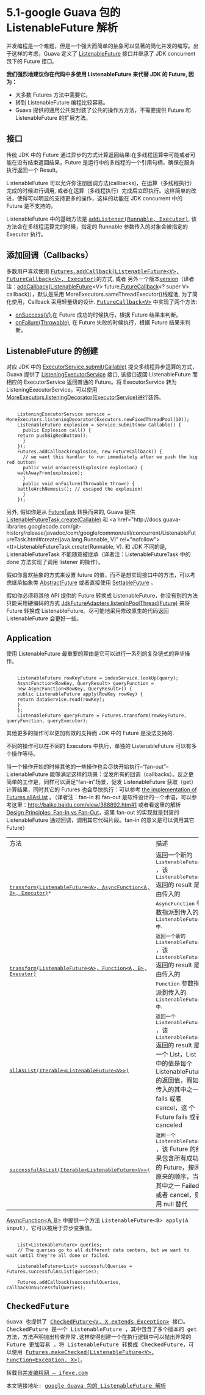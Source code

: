 # 5.1-google Guava 包的 ListenableFuture 解析

并发编程是一个难题，但是一个强大而简单的抽象可以显著的简化并发的编写。出于这样的考虑，Guava  定义了 [ListenableFuture](http://docs.guava-libraries.googlecode.com/git-history/release/javadoc/com/google/common/util/concurrent/ListenableFuture.html) 接口并继承了 JDK concurrent 包下的 Future 接口。

**我们强烈地建议你在代码中多使用 ListenableFuture 来代替 JDK 的 Future, 因为：**

- 大多数 Futures 方法中需要它。
- 转到 ListenableFuture 编程比较容易。
- Guava 提供的通用公共类封装了公共的操作方方法，不需要提供 Future 和 ListenableFuture 的扩展方法。

## 接口

传统 JDK 中的 Future 通过异步的方式计算返回结果:在多线程运算中可能或者可能在没有结束返回结果，Future 是运行中的多线程的一个引用句柄，确保在服务执行返回一个 Result。

ListenableFuture 可以允许你注册回调方法(callbacks)，在运算（多线程执行）完成的时候进行调用,  或者在运算（多线程执行）完成后立即执行。这样简单的改进，使得可以明显的支持更多的操作，这样的功能在 JDK concurrent 中的 Future 是不支持的。

ListenableFuture 中的基础方法是 <a href="http://docs.guava-libraries.googlecode.com/git-history/release/javadoc/com/google/common/util/concurrent/ListenableFuture.html#addListener(java.lang.Runnable, java.util.concurrent.Executor)" rel="nofollow"><tt>addListener(Runnable, Executor)</tt></a>, 该方法会在多线程运算完的时候，指定的 Runnable 参数传入的对象会被指定的 Executor 执行。

## 添加回调（Callbacks）

多数用户喜欢使用 <tt><a href="http://docs.guava-libraries.googlecode.com/git-history/release/javadoc/com/google/common/util/concurrent/Futures.html#addCallback(com.google.common.util.concurrent.ListenableFuture, com.google.common.util.concurrent.FutureCallback, java.util.concurrent.Executor)" rel="nofollow">Futures.addCallback(ListenableFuture&lt;V&gt;, FutureCallback&lt;V&gt;, Executor)</a>的方式</tt>, 或者 另外一个版本<a href="http://docs.guava-libraries.googlecode.com/git-history/release/javadoc/com/google/common/util/concurrent/Futures.html#addCallback(com.google.common.util.concurrent.ListenableFuture, com.google.common.util.concurrent.FutureCallback)" rel="nofollow">version</a>（译者注：<a href="http://docs.guava-libraries.googlecode.com/git-history/release/javadoc/src-html/com/google/common/util/concurrent/Futures.html#line.1106">addCallback</a>(<a title="interface in com.google.common.util.concurrent" href="http://docs.guava-libraries.googlecode.com/git-history/release/javadoc/com/google/common/util/concurrent/ListenableFuture.html">ListenableFuture</a>&lt;V&gt; future,<a title="interface in com.google.common.util.concurrent" href="http://docs.guava-libraries.googlecode.com/git-history/release/javadoc/com/google/common/util/concurrent/FutureCallback.html">FutureCallback</a>&lt;? super V&gt; callback)），默认是采用 MoreExecutors.sameThreadExecutor()线程池, 为了简化使用，Callback 采用轻量级的设计.  <a href="http://docs.guava-libraries.googlecode.com/git-history/release/javadoc/com/google/common/util/concurrent/FutureCallback.html" rel="nofollow"><tt>FutureCallback&lt;V&gt;</tt></a> 中实现了两个方法:</p>

- [onSuccess(V)](http://docs.guava-libraries.googlecode.com/git-history/release/javadoc/com/google/common/util/concurrent/FutureCallback.html#onSuccess(V)),在 Future 成功的时候执行，根据 Future 结果来判断。
- [onFailure(Throwable)](http://docs.guava-libraries.googlecode.com/git-history/release/javadoc/com/google/common/util/concurrent/FutureCallback.html#onFailure(java.lang.Throwable)), 在 Future 失败的时候执行，根据 Future 结果来判断。

## ListenableFuture 的创建

对应 JDK 中的 [ExecutorService.submit(Callable)](http://docs.oracle.com/javase/1.5.0/docs/api/java/util/concurrent/ExecutorService.html#submit(java.util.concurrent.Callable)) 提交多线程异步运算的方式，Guava 提供了 [ListeningExecutorService](http://docs.guava-libraries.googlecode.com/git-history/release/javadoc/com/google/common/util/concurrent/ListeningExecutorService.html) 接口, 该接口返回  ListenableFuture 而相应的 ExecutorService 返回普通的  Future。将 ExecutorService 转为 ListeningExecutorService，可以使用 [MoreExecutors.listeningDecorator(ExecutorService)](http://docs.guava-libraries.googlecode.com/git-history/release/javadoc/com/google/common/util/concurrent/MoreExecutors.html#listeningDecorator(java.util.concurrent.ExecutorService))进行装饰。

```

    ListeningExecutorService service = MoreExecutors.listeningDecorator(Executors.newFixedThreadPool(10));
    ListenableFuture explosion = service.submit(new Callable() {
      public Explosion call() {
    return pushBigRedButton();
      }
    });
    Futures.addCallback(explosion, new FutureCallback() {
      // we want this handler to run immediately after we push the big red button!
      public void onSuccess(Explosion explosion) {
    walkAwayFrom(explosion);
      }
      public void onFailure(Throwable thrown) {
    battleArchNemesis(); // escaped the explosion!
      }
    });

```

另外, 假如你是从 [FutureTask](http://docs.oracle.com/javase/1.5.0/docs/api/java/util/concurrent/FutureTask.html) 转换而来的, Guava 提供 [ListenableFutureTask.create(Callable<V>)](http://docs.guava-libraries.googlecode.com/git-history/release/javadoc/com/google/common/util/concurrent/ListenableFutureTask.html#create(java.util.concurrent.Callable)) 和 <a href="http://docs.guava-libraries.googlecode.com/git-history/release/javadoc/com/google/common/util/concurrent/ListenableFutureTask.html#create(java.lang.Runnable, V)" rel="nofollow"><tt>ListenableFutureTask.create(Runnable, V)</tt></a>. 和 JDK 不同的是, ListenableFutureTask 不能随意被继承（译者注：ListenableFutureTask 中的 done 方法实现了调用 listener 的操作）。

假如你喜欢抽象的方式来设置 future 的值，而不是想实现接口中的方法，可以考虑继承抽象类 [AbstractFuture<V>](http://docs.guava-libraries.googlecode.com/git-history/release/javadoc/com/google/common/util/concurrent/AbstractFuture.html) 或者直接使用 [SettableFuture](http://docs.guava-libraries.googlecode.com/git-history/release/javadoc/com/google/common/util/concurrent/SettableFuture.html) 。

假如你必须将其他 API 提供的 Future 转换成 ListenableFuture，你没有别的方法只能采用硬编码的方式 [JdkFutureAdapters.listenInPoolThread(Future)](http://docs.guava-libraries.googlecode.com/git-history/release/javadoc/com/google/common/util/concurrent/JdkFutureAdapters.html) 来将 Future 转换成  ListenableFuture。尽可能地采用修改原生的代码返回 ListenableFuture 会更好一些。

## Application

使用 ListenableFuture 最重要的理由是它可以进行一系列的复杂链式的异步操作。

```

    ListenableFuture rowKeyFuture = indexService.lookUp(query);
    AsyncFunction<RowKey, QueryResult> queryFunction =
    new AsyncFunction<RowKey, QueryResult>() {
    public ListenableFuture apply(RowKey rowKey) {
    return dataService.read(rowKey);
    }
    };
    ListenableFuture queryFuture = Futures.transform(rowKeyFuture, queryFunction, queryExecutor);

```

其他更多的操作可以更加有效的支持而 JDK 中的 Future 是没法支持的.

不同的操作可以在不同的 Executors 中执行，单独的 ListenableFuture 可以有多个操作等待。

当一个操作开始的时候其他的一些操作也会尽快开始执行–“fan-out”–ListenableFuture 能够满足这样的场景：促发所有的回调（callbacks）。反之更简单的工作是，同样可以满足“fan-in”场景，促发 ListenableFuture 获取（get）计算结果，同时其它的 Futures 也会尽快执行：可以参考 [the implementation of Futures.allAsList](http://docs.guava-libraries.googlecode.com/git-history/release/javadoc/src-html/com/google/common/util/concurrent/Futures.html#line.1276) 。（译者注：fan-in 和 fan-out 是软件设计的一个术语，可以参考这里：http://baike.baidu.com/view/388892.htm#1 或者看这里的解析 [Design Principles: Fan-In vs Fan-Out](http://it.toolbox.com/blogs/enterprise-solutions/design-principles-fanin-vs-fanout-16088)，这里 fan-out 的实现就是封装的 ListenableFuture 通过回调，调用其它代码片段。fan-in 的意义是可以调用其它 Future）

<table>
<tbody>
<tr>
<td>方法</td>
<td>描述</td>
<td>参考</td>
</tr>
<tr>
<td><a href="http://docs.guava-libraries.googlecode.com/git-history/release/javadoc/com/google/common/util/concurrent/Futures.html#transform(com.google.common.util.concurrent.ListenableFuture, com.google.common.util.concurrent.AsyncFunction, java.util.concurrent.Executor)" rel="nofollow"><tt>transform(ListenableFuture&lt;A&gt;, AsyncFunction&lt;A, B&gt;, Executor)</tt></a><tt>*</tt></td>
<td><tt><span style="font-family: Verdana, Arial, Helvetica, sans-serif">返回一个新的 </span>ListenableFuture</tt> ，该 <tt>ListenableFuture</tt> 返回的 result 是由传入的 <tt>AsyncFunction</tt>  参数指派到传入的 <tt>ListenableFuture 中</tt>.</td>
<td><a href="http://docs.guava-libraries.googlecode.com/git-history/release/javadoc/com/google/common/util/concurrent/Futures.html#transform(com.google.common.util.concurrent.ListenableFuture, com.google.common.util.concurrent.AsyncFunction)" rel="nofollow"><tt>transform(ListenableFuture&lt;A&gt;, AsyncFunction&lt;A, B&gt;)</tt></a></td>
</tr>
<tr>
<td><a href="http://docs.guava-libraries.googlecode.com/git-history/release/javadoc/com/google/common/util/concurrent/Futures.html#transform(com.google.common.util.concurrent.ListenableFuture, com.google.common.base.Function, java.util.concurrent.Executor)" rel="nofollow"><tt>transform(ListenableFuture&lt;A&gt;, Function&lt;A, B&gt;, Executor)</tt></a></td>
<td><tt>返回一个新的 ListenableFuture</tt> ，该 <tt>ListenableFuture</tt> 返回的 result 是由传入的<tt>Function</tt> 参数指派到传入的 <tt>ListenableFuture 中</tt>.</td>
<td><a href="http://docs.guava-libraries.googlecode.com/git-history/release/javadoc/com/google/common/util/concurrent/Futures.html#transform(com.google.common.util.concurrent.ListenableFuture, com.google.common.base.Function)" rel="nofollow"><tt>transform(ListenableFuture&lt;A&gt;, Function&lt;A, B&gt;)</tt></a></td>
</tr>
<tr>
<td><a href="http://docs.guava-libraries.googlecode.com/git-history/release/javadoc/com/google/common/util/concurrent/Futures.html#allAsList(java.lang.Iterable)" rel="nofollow"><tt>allAsList(Iterable&lt;ListenableFuture&lt;V&gt;&gt;)</tt></a></td>
<td><tt>返回一个 ListenableFuture</tt> ，该<tt>ListenableFuture</tt> 返回的 result 是一个 List，List 中的值是每个 ListenableFuture 的返回值，假如传入的其中之一 fails 或者 cancel，这 个Future fails 或者 canceled</td>
<td><a href="http://docs.guava-libraries.googlecode.com/git-history/release/javadoc/com/google/common/util/concurrent/Futures.html#allAsList(com.google.common.util.concurrent.ListenableFuture...)" rel="nofollow"><tt>allAsList(ListenableFuture&lt;V&gt;...)</tt></a></td>
</tr>
<tr>
<td><a href="http://docs.guava-libraries.googlecode.com/git-history/release/javadoc/com/google/common/util/concurrent/Futures.html#successfulAsList(java.lang.Iterable)" rel="nofollow"><tt>successfulAsList(Iterable&lt;ListenableFuture&lt;V&gt;&gt;)</tt></a></td>
<td><tt>返回一个 ListenableFuture</tt> ，该 Future 的结果包含所有成功的 Future，按照原来的顺序，当其中之一 Failed 或者 cancel，则用 null 替代</td>
<td><a href="http://docs.guava-libraries.googlecode.com/git-history/release/javadoc/com/google/common/util/concurrent/Futures.html#successfulAsList(com.google.common.util.concurrent.ListenableFuture...)" rel="nofollow"><tt>successfulAsList(ListenableFuture&lt;V&gt;...)</tt></a></td>
</tr>
</tbody>
</table>

[AsyncFunction<A, B>](http://docs.guava-libraries.googlecode.com/git-history/release/javadoc/com/google/common/util/concurrent/AsyncFunction.html) 中提供一个方法 <tt>ListenableFuture&lt;B&gt; apply(A input)，它可以被用于异步变换值。

```

    List<ListenableFuture> queries;
    // The queries go to all different data centers, but we want to wait until they're all done or failed.
    
    ListenableFuture<List> successfulQueries = Futures.successfulAsList(queries);
    
    Futures.addCallback(successfulQueries, callbackOnSuccessfulQueries);

```

## CheckedFuture

Guava 也提供了 [CheckedFuture<V, X extends Exception>](http://docs.guava-libraries.googlecode.com/git-history/release/javadoc/com/google/common/util/concurrent/CheckedFuture.html) 接口。CheckedFuture 是一个 ListenableFuture ，其中包含了多个版本的 get 方法，方法声明抛出检查异常.这样使得创建一个在执行逻辑中可以抛出异常的 Future 更加容易 。将 ListenableFuture 转换成 CheckedFuture，可以使用  <tt><a href="http://docs.guava-libraries.googlecode.com/git-history/release/javadoc/com/google/common/util/concurrent/Futures.html#makeChecked(com.google.common.util.concurrent.ListenableFuture, com.google.common.base.Function)" rel="nofollow">Futures.makeChecked(ListenableFuture&lt;V&gt;, Function&lt;Exception, X&gt;)</a>。</tt>

转载自[并发编程网 – ifeve.com](http://ifeve.com/)

本文链接地址: [google Guava 包的 ListenableFuture 解析](http://ifeve.com/google-guava-listenablefuture/)